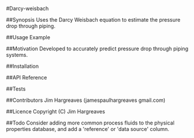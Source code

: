 #Darcy-weisbach


##Synopsis
Uses the Darcy Weisbach equation to estimate the pressure drop through piping.

##Usage Example

##Motivation
Developed to accurately predict pressure drop through piping systems.

##Installation

##API Reference

##Tests

##Contributors
Jim Hargreaves (jamespaulhargreaves gmail.com)

##Licence
Copyright (C) Jim Hargreaves

##Todo
Consider adding more common process fluids to the physical properties database,
and add a 'reference' or 'data source' column.






